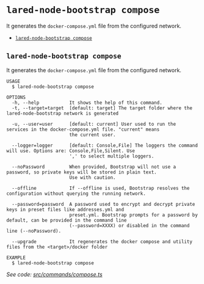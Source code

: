 `lared-node-bootstrap compose`
=======================

It generates the `docker-compose.yml` file from the configured network.

* [`lared-node-bootstrap compose`](#lared-node-bootstrap-compose)

## `lared-node-bootstrap compose`

It generates the `docker-compose.yml` file from the configured network.

```
USAGE
  $ lared-node-bootstrap compose

OPTIONS
  -h, --help           It shows the help of this command.
  -t, --target=target  [default: target] The target folder where the lared-node-bootstrap network is generated

  -u, --user=user      [default: current] User used to run the services in the docker-compose.yml file. "current" means
                       the current user.

  --logger=logger      [default: Console,File] The loggers the command will use. Options are: Console,File,Silent. Use
                       ',' to select multiple loggers.

  --noPassword         When provided, Bootstrap will not use a password, so private keys will be stored in plain text.
                       Use with caution.

  --offline            If --offline is used, Bootstrap resolves the configuration without querying the running network.

  --password=password  A password used to encrypt and decrypt private keys in preset files like addresses.yml and
                       preset.yml. Bootstrap prompts for a password by default, can be provided in the command line
                       (--password=XXXX) or disabled in the command line (--noPassword).

  --upgrade            It regenerates the docker compose and utility files from the <target>/docker folder

EXAMPLE
  $ lared-node-bootstrap compose
```

_See code: [src/commands/compose.ts](https://github.com/lared-association/lared-node-bootstrap/blob/v1.1.4/src/commands/compose.ts)_

